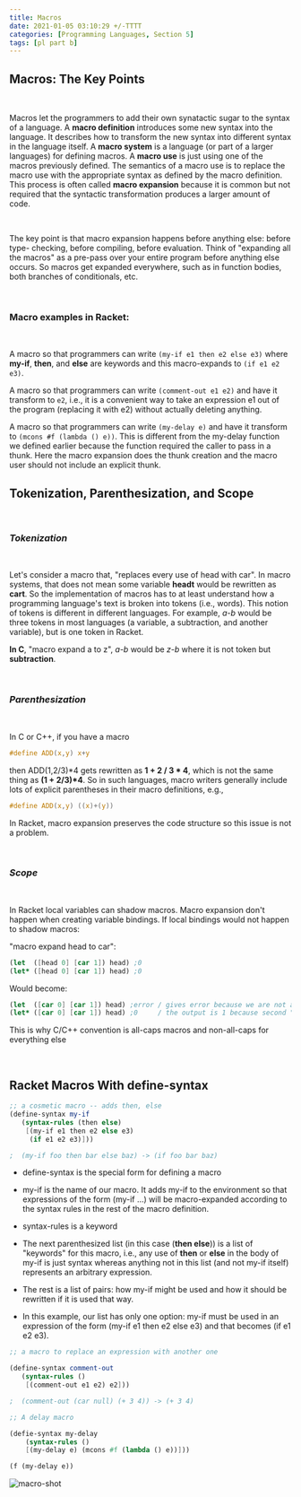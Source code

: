 ```yaml
---
title: Macros
date: 2021-01-05 03:10:29 +/-TTTT
categories: [Programming Languages, Section 5]
tags: [pl part b]  
---
```


## Macros: The Key Points

<br/>

Macros let the programmers to add their own synatactic sugar to the syntax of a
language. A **macro definition** introduces some new syntax into the language. It 
describes how to transform the new syntax into different syntax in the language
itself. A **macro system** is a language (or part of a larger languages) for 
defining macros. A **macro use** is just using one of the macros previously 
defined. The semantics of a macro use is to replace the macro use with the 
appropriate syntax as defined by the macro definition. This process
is often called **macro expansion** because it is common but not required that 
the syntactic transformation produces a larger amount of code.

<br/>


The key point is that macro expansion happens before anything else: before type-
checking, before compiling, before evaluation. Think of "expanding all the macros" as a pre-pass over your
entire program before anything else occurs. So macros get expanded everywhere, such as in function bodies,
both branches of conditionals, etc.

<br/>


### Macro examples in Racket:

<br/>

A macro so that programmers can write `(my-if e1 then e2 else e3)` where **my-if**, **then**, and **else**
are keywords and this macro-expands to `(if e1 e2 e3)`.

A macro so that programmers can write `(comment-out e1 e2)` and have it transform to `e2`, i.e., it is
a convenient way to take an expression e1 out of the program (replacing it with e2) without actually
deleting anything.

A macro so that programmers can write `(my-delay e)` and have it transform to `(mcons #f (lambda () e))`.
This is different from the my-delay function we defined earlier because the function required the caller
to pass in a thunk. Here the macro expansion does the thunk creation and the macro user should not
include an explicit thunk.


## Tokenization, Parenthesization, and Scope

<br/>


### _Tokenization_

<br/>

Let's consider a macro that, "replaces every use of head with car". In macro systems, that does not mean
some variable __headt__ would be rewritten as __cart__. So the implementation of macros has to at least understand
how a programming language's text is broken into tokens (i.e., words). This notion of tokens is different in
different languages. For example, _a-b_ would be three tokens in most languages (a variable, a subtraction,
and another variable), but is one token in Racket.

**In C**, "macro expand a to z",  _a-b_ would be _z-b_ where it is not token but **subtraction**.

<br/>


### _Parenthesization_

<br/>

In C or C++, if you have a macro

``` C
#define ADD(x,y) x+y
```
then ADD(1,2/3)*4 gets rewritten as __1 + 2 / 3 * 4__, which is not the same thing as
__(1 + 2/3)*4__. So in such languages, macro writers generally include lots of 
explicit parentheses in their macro definitions, e.g.,
``` C
#define ADD(x,y) ((x)+(y))
```
In Racket, macro expansion preserves the code structure so this issue is not 
a problem.

<br/>


### _Scope_

<br/>


In Racket local variables can shadow macros. Macro expansion don't happen when
creating variable bindings. If local bindings would not happen to shadow macros:

"macro expand head to car":
```scheme
(let  ([head 0] [car 1]) head) ;0
(let* ([head 0] [car 1]) head) ;0
```
Would become:
```scheme
(let  ([car 0] [car 1]) head) ;error / gives error because we are not allowed declare the same variable twice in the same let expression.
(let* ([car 0] [car 1]) head) ;0     / the output is 1 because second "car" is shadowing the first "car", but we meant to refer first "car" which has value "0"
```

This is why C/C++ convention is all-caps macros and non-all-caps for everything else


<br/>


## Racket Macros With define-syntax

```scheme
;; a cosmetic macro -- adds then, else
(define-syntax my-if
   (syntax-rules (then else)
	[(my-if e1 then e2 else e3)
	 (if e1 e2 e3)]))

;  (my-if foo then bar else baz) -> (if foo bar baz)
```

* define-syntax is the special form for defining a macro

* my-if is the name of our macro. It adds my-if to the environment so that expressions of the form
  (my-if ...) will be macro-expanded according to the syntax rules in the rest of the macro definition.

* syntax-rules is a keyword

* The next parenthesized list (in this case (**then else**)) is a list of "keywords" for this macro, i.e., any
use of **then** or **else** in the body of my-if is just syntax whereas anything not in this list (and not
my-if itself) represents an arbitrary expression.

* The rest is a list of pairs: how my-if might be used and how it should be rewritten if it is used that
way.

* In this example, our list has only one option: my-if must be used in an expression of the form
(my-if e1 then e2 else e3) and that becomes (if e1 e2 e3).

```scheme
;; a macro to replace an expression with another one

(define-syntax comment-out
   (syntax-rules ()
	[(comment-out e1 e2) e2]))

;  (comment-out (car null) (+ 3 4)) -> (+ 3 4)

```
```scheme
;; A delay macro

(defie-syntax my-delay
	(syntax-rules ()
	[(my-delay e) (mcons #f (lambda () e))]))

(f (my-delay e))
```
![macro-shot](/assets\img\fly.jpg)